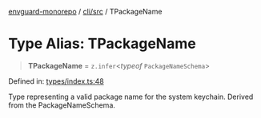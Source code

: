 [envguard-monorepo](../../../index.md) / [cli/src](../index.md) / TPackageName

# Type Alias: TPackageName

> **TPackageName** = `z.infer`\<_typeof_ `PackageNameSchema`\>

Defined in: [types/index.ts:48](https://github.com/amannirala13/envguard/blob/4950c98cca85182ffffac01eaa251b63d00a5e89/packages/cli/src/types/index.ts#L48)

Type representing a valid package name for the system keychain.
Derived from the PackageNameSchema.
